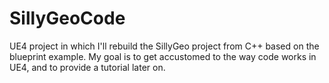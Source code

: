 # SillyGeoCode
UE4 project in which I'll rebuild the SillyGeo project from C++ based on the blueprint example.
My goal is to get accustomed to the way code works in UE4, and to provide a tutorial later on.
